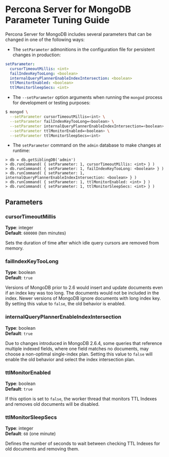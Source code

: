 # Percona Server for MongoDB Parameter Tuning Guide

Percona Server for MongoDB includes several parameters that can be changed
in one of the following ways:


* The `setParameter` admonitions in the configuration file
for persistent changes in production:

```yaml
setParameter:
  cursorTimeoutMillis: <int>
  failIndexKeyTooLong: <boolean>
  internalQueryPlannerEnableIndexIntersection: <boolean>
  ttlMonitorEnabled: <boolean>
  ttlMonitorSleepSecs: <int>
```


* The `--setParameter` option arguments when running the `mongod` process
for development or testing purposes:

```{.bash data-prompt="$"}
$ mongod \
  --setParameter cursorTimeoutMillis=<int> \
  --setParameter failIndexKeyTooLong=<boolean> \
  --setParameter internalQueryPlannerEnableIndexIntersection=<boolean> \
  --setParameter ttlMonitorEnabled=<boolean> \
  --setParameter ttlMonitorSleepSecs=<int>
```


* The `setParameter` command on the `admin` database
to make changes at runtime:

```{.javascript data-prompt=">"}
> db = db.getSiblingDB('admin')
> db.runCommand( { setParameter: 1, cursorTimeoutMillis: <int> } )
> db.runCommand( { setParameter: 1, failIndexKeyTooLong: <boolean> } )
> db.runCommand( { setParameter: 1, internalQueryPlannerEnableIndexIntersection: <boolean> } )
> db.runCommand( { setParameter: 1, ttlMonitorEnabled: <int> } )
> db.runCommand( { setParameter: 1, ttlMonitorSleepSecs: <int> } )
```

## Parameters

### cursorTimeoutMillis

**Type**: integer <br>
**Default**: `600000` (ten minutes)

Sets the duration of time after which idle query cursors
are removed from memory.

### failIndexKeyTooLong

**Type**: boolean <br>
**Default**: `true`

Versions of MongoDB prior to 2.6 would insert and update documents
even if an index key was too long.
The documents would not be included in the index.
Newer versions of MongoDB ignore documents with long index key.
By setting this value to `false`, the old behavior is enabled.

### internalQueryPlannerEnableIndexIntersection

**Type**: boolean <br>
**Default**: `true`

Due to changes introduced in MongoDB 2.6.4,
some queries that reference multiple indexed fields,
where one field matches no documents,
may choose a non-optimal single-index plan.
Setting this value to `false` will enable the old behavior
and select the index intersection plan.

### ttlMonitorEnabled

**Type**: boolean <br>
**Default**: `true`

If this option is set to `false`,
the worker thread that monitors TTL Indexes and removes old documents
will be disabled.

### ttlMonitorSleepSecs

**Type**: integer <br>
**Default**: `60` (one minute)


Defines the number of seconds to wait
between checking TTL Indexes for old documents and removing them.